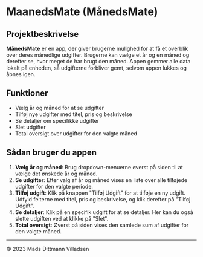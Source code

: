 # MaanedsMate (MånedsMate)

## Projektbeskrivelse

**MånedsMate** er en app, der giver brugerne mulighed for at få et overblik over deres månedlige udgifter. Brugerne kan vælge et år og en måned og derefter se, hvor meget de har brugt den måned. Appen gemmer alle data lokalt på enheden, så udgifterne forbliver gemt, selvom appen lukkes og åbnes igen.

## Funktioner

- Vælg år og måned for at se udgifter
- Tilføj nye udgifter med titel, pris og beskrivelse
- Se detaljer om specifikke udgifter
- Slet udgifter
- Total oversigt over udgifter for den valgte måned

## Sådan bruger du appen

1. **Vælg år og måned**: Brug dropdown-menuerne øverst på siden til at vælge det ønskede år og måned.
2. **Se udgifter**: Efter valg af år og måned vises en liste over alle tilføjede udgifter for den valgte periode.
3. **Tilføj udgift**: Klik på knappen "Tilføj Udgift" for at tilføje en ny udgift. Udfyld felterne med titel, pris og beskrivelse, og klik derefter på "Tilføj Udgift".
4. **Se detaljer**: Klik på en specifik udgift for at se detaljer. Her kan du også slette udgiften ved at klikke på "Slet".
5. **Total oversigt**: Øverst på siden vises den samlede sum af udgifter for den valgte måned.

---

© 2023 Mads Dittmann Villadsen
